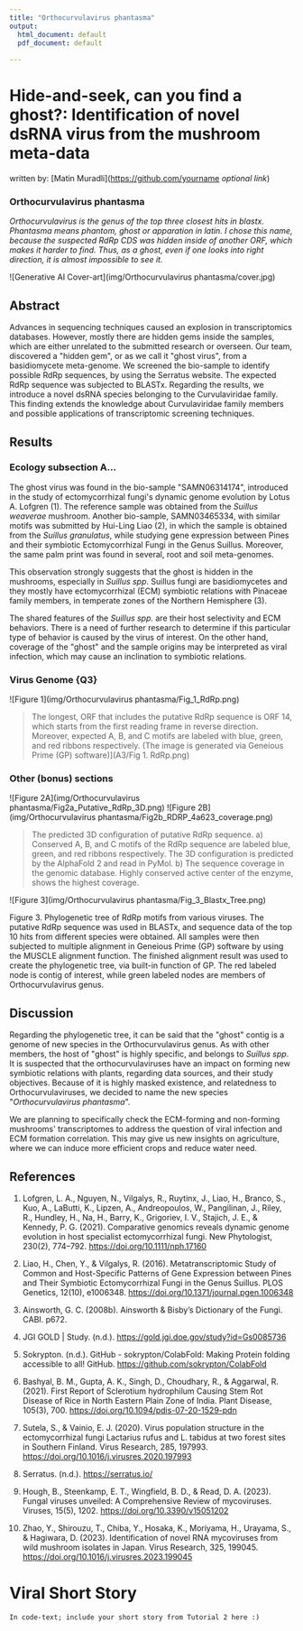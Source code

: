 ```yaml
---
title: "Orthocurvulavirus phantasma"
output:
  html_document: default
  pdf_document: default
  
---
```

# Hide-and-seek, can you find a ghost?: Identification of novel dsRNA virus from the mushroom meta-data
written by: [Matin Muradli](https://github.com/yourname *optional link*)

### Orthocurvulavirus phantasma
*Orthocurvulavirus is the genus of the top three closest hits in blastx. Phantasma means phantom, ghost or apparation in latin. I chose this name, because the suspected RdRp CDS was hidden inside of another ORF, which makes it harder to find. Thus, as a ghost, even if one looks into right direction, it is almost impossible to see it.*

![Generative AI Cover-art](img/Orthocurvulavirus phantasma/cover.jpg)

## Abstract


Advances in sequencing techniques caused an explosion in transcriptomics databases. However, mostly there are hidden gems inside the samples, which are either unrelated to the submitted research or overseen. Our team, discovered a "hidden gem", or as we call it "ghost virus", from a basidiomycete meta-genome. We screened the bio-sample to identify possible RdRp sequences, by using the Serratus website. The expected RdRp sequence was subjected to BLASTx. Regarding the results, we introduce a novel dsRNA species belonging to the Curvulaviridae family. This finding extends the knowledge about Curvulaviridae family members and possible applications of transcriptomic screening techniques.

## Results

### Ecology subsection A...

The ghost virus was found in the bio-sample "SAMN06314174", introduced in the study of ectomycorrhizal fungi's dynamic genome evolution by Lotus A. Lofgren (1). The reference sample was obtained from the *Suillus weaverae* mushroom. Another bio-sample, SAMN03465334, with similar motifs was submitted by Hui-Ling Liao (2), in which the sample is obtained from the *Suillus granulatus*, while studying gene expression between Pines and their symbiotic Ectomycorrhizal Fungi in the Genus Suillus. Moreover, the same palm print was found in several, root and soil meta-genomes. 

This observation strongly suggests that the ghost is hidden in the mushrooms, especially in *Suillus spp*. Suillus fungi are basidiomycetes and they mostly have ectomycorrhizal (ECM) symbiotic relations with Pinaceae family members, in temperate zones of the Northern Hemisphere (3).

The shared features of the *Suillus spp.* are their host selectivity and ECM behaviors. There is a need of further research to determine if this particular type of behavior is caused by the virus of interest. On the other hand, coverage of the "ghost" and the sample origins may be interpreted as viral infection, which may cause an inclination to symbiotic relations.

### Virus Genome {Q3}

![Figure 1](img/Orthocurvulavirus phantasma/Fig_1_RdRp.png)

>The longest, ORF that includes the putative RdRp sequence is ORF 14, which starts from the first reading frame in reverse direction.
Moreover, expected A, B, and C motifs are labeled with blue, green, and red ribbons respectively. 
(The image is generated via Geneious Prime (GP) software)](A3/Fig 1. RdRp.png)


### Other (bonus) sections


![Figure 2A](img/Orthocurvulavirus phantasma/Fig2a_Putative_RdRp_3D.png)
![Figure 2B](img/Orthocurvulavirus phantasma/Fig2b_RDRP_4a623_coverage.png)

>The predicted 3D configuration of putative RdRp sequence. a) Conserved A, B, and C motifs of the RdRp sequence are labeled blue, green, and red ribbons respectively.
The 3D configuration is predicted by the AlphaFold 2 and read in PyMol. 
b) The sequence coverage in the genomic database. Highly conserved active center of the enzyme, shows the highest coverage.



![Figure 3](img/Orthocurvulavirus phantasma/Fig_3_Blastx_Tree.png)

>
Figure 3. Phylogenetic tree of RdRp motifs from various viruses. The putative RdRp sequence was used in BLASTx, and sequence data of the top 10 hits from different species were obtained. 
All samples were then subjected to multiple alignment in Geneious Prime (GP) software by using the MUSCLE alignment function. 
The finished alignment result was used to create the phylogenetic tree, via built-in function of GP.
The red labeled node is contig of interest, while green labeled nodes are members of Orthocurvulavirus genus.  

## Discussion

Regarding the phylogenetic tree, it can be said that the "ghost" contig is a genome of new species in the Orthocurvulavirus genus. As with other members, the host of "ghost" is highly specific, and belongs to *Suillus spp*. It is suspected that the orthocurvulaviruses have an impact on forming new symbiotic relations with plants, regarding data sources, and their study objectives. Because of it is highly masked existence, and relatedness to Orthocurvulaviruses, we decided to name the new species "*Orthocurvulavirus phantasma*". 

We are planning to specifically check the ECM-forming and non-forming mushrooms' transcriptomes to address the question of viral infection and ECM formation correlation. This may give us new insights on agriculture, where we can induce more efficient crops and reduce water need. 

## References

1) Lofgren, L. A., Nguyen, N., Vilgalys, R., Ruytinx, J., Liao, H., Branco, S., Kuo, A., LaButti, K., Lipzen, A., Andreopoulos, W., Pangilinan, J., Riley, R., Hundley, H., Na, H., Barry, K., Grigoriev, I. V., Stajich, J. E., & Kennedy, P. G. (2021). Comparative genomics reveals dynamic genome evolution in host specialist ectomycorrhizal fungi. New Phytologist, 230(2), 774–792. https://doi.org/10.1111/nph.17160

2) Liao, H., Chen, Y., & Vilgalys, R. (2016). Metatranscriptomic Study of Common and Host-Specific Patterns of Gene Expression between Pines and Their Symbiotic Ectomycorrhizal Fungi in the Genus Suillus. PLOS Genetics, 12(10), e1006348. https://doi.org/10.1371/journal.pgen.1006348

3) Ainsworth, G. C. (2008b). Ainsworth & Bisby’s Dictionary of the Fungi. CABI. p672. 

4) JGI GOLD | Study. (n.d.). https://gold.jgi.doe.gov/study?id=Gs0085736

5) Sokrypton. (n.d.). GitHub - sokrypton/ColabFold: Making Protein folding accessible to all! GitHub. https://github.com/sokrypton/ColabFold

6) Bashyal, B. M., Gupta, A. K., Singh, D., Choudhary, R., & Aggarwal, R. (2021). First Report of Sclerotium hydrophilum Causing Stem Rot Disease of Rice in North Eastern Plain Zone of India. Plant Disease, 105(3), 700. https://doi.org/10.1094/pdis-07-20-1529-pdn

7) Sutela, S., & Vainio, E. J. (2020). Virus population structure in the ectomycorrhizal fungi Lactarius rufus and L. tabidus at two forest sites in Southern Finland. Virus Research, 285, 197993. https://doi.org/10.1016/j.virusres.2020.197993

8) Serratus. (n.d.). https://serratus.io/

9) Hough, B., Steenkamp, E. T., Wingfield, B. D., & Read, D. A. (2023). Fungal viruses unveiled: A Comprehensive Review of mycoviruses. Viruses, 15(5), 1202. https://doi.org/10.3390/v15051202

10) Zhao, Y., Shirouzu, T., Chiba, Y., Hosaka, K., Moriyama, H., Urayama, S., & Hagiwara, D. (2023). Identification of novel RNA mycoviruses from wild mushroom isolates in Japan. Virus Research, 325, 199045. https://doi.org/10.1016/j.virusres.2023.199045

# Viral Short Story

```
In code-text; include your short story from Tutorial 2 here :)
```
